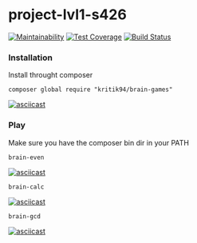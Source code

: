 # project-lvl1-s426

[![Maintainability](https://api.codeclimate.com/v1/badges/b747e0e5993ba981e8f3/maintainability)](https://codeclimate.com/github/kritik94/project-lvl1-s426/maintainability)
[![Test Coverage](https://api.codeclimate.com/v1/badges/b747e0e5993ba981e8f3/test_coverage)](https://codeclimate.com/github/kritik94/project-lvl1-s426/test_coverage)
[![Build Status](https://travis-ci.org/kritik94/project-lvl1-s426.svg?branch=master)](https://travis-ci.org/kritik94/project-lvl1-s426)

### Installation

Install throught composer

```
composer global require "kritik94/brain-games"
```

[![asciicast](https://asciinema.org/a/jcD1L5LKo34Jrpx34N9bQFWmS.svg)](https://asciinema.org/a/jcD1L5LKo34Jrpx34N9bQFWmS)

### Play

Make sure you have the composer bin dir in your PATH

```
brain-even
```

[![asciicast](https://asciinema.org/a/7xpC3HQbEoyhhs8TzfE7f6SKi.svg)](https://asciinema.org/a/7xpC3HQbEoyhhs8TzfE7f6SKi)

```
brain-calc
```

[![asciicast](https://asciinema.org/a/EiGdLOG7vXF8sISVtX5F4H2gR.svg)](https://asciinema.org/a/EiGdLOG7vXF8sISVtX5F4H2gR)

```
brain-gcd
```

[![asciicast](https://asciinema.org/a/ONDcIiqdiG0BpkIPm4nCuCoJR.svg)](https://asciinema.org/a/ONDcIiqdiG0BpkIPm4nCuCoJR)
